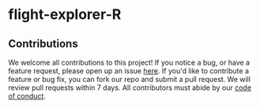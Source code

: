 # flight-explorer-R



## Contributions

We welcome all contributions to this project! If you notice a bug, or have a feature request, please open up an issue [here](https://github.com/UBC-MDS/DSCI_532_GROUP_111_FLIGHT_EXPLORER/issues). If you'd like to contribute a feature or bug fix, you can fork our repo and submit a pull request. We will review pull requests within 7 days. All contributors must abide by our [code of conduct]().
